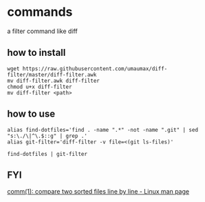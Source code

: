 # commands

a filter command like diff

## how to install
```
wget https://raw.githubusercontent.com/umaumax/diff-filter/master/diff-filter.awk
mv diff-filter.awk diff-filter
chmod u+x diff-filter
mv diff-filter <path>
```

## how to use
```
alias find-dotfiles='find . -name ".*" -not -name ".git" | sed "s:\./\|^\.$::g" | grep .'
alias git-filter='diff-filter -v file=<(git ls-files)'
```

```
find-dotfiles | git-filter
```

## FYI
[comm\(1\): compare two sorted files line by line \- Linux man page]( https://linux.die.net/man/1/comm )
